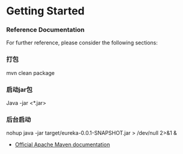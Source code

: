 # Getting Started

### Reference Documentation
For further reference, please consider the following sections:

###  打包
mvn clean package

### 启动jar包
Java -jar <*.jar>

### 后台启动
nohup java -jar target/eureka-0.0.1-SNAPSHOT.jar > /dev/null 2>&1 &


* [Official Apache Maven documentation](https://maven.apache.org/guides/index.html)

